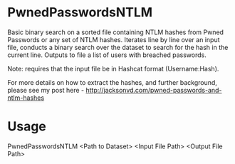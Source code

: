 # PwnedPasswordsNTLM
Basic binary search on a sorted file containing NTLM hashes from Pwned Passwords or any set of NTLM hashes.
Iterates line by line over an input file, conducts a binary search over the dataset to search for the hash in the current line. Outputs to file a list of users with breached passwords.

Note: requires that the input file be in Hashcat format (Username:Hash).

For more details on how to extract the hashes, and further background, please see my post here - http://jacksonvd.com/pwned-passwords-and-ntlm-hashes

# Usage
PwnedPasswordsNTLM \<Path to Dataset> \<Input File Path> \<Output File Path>

